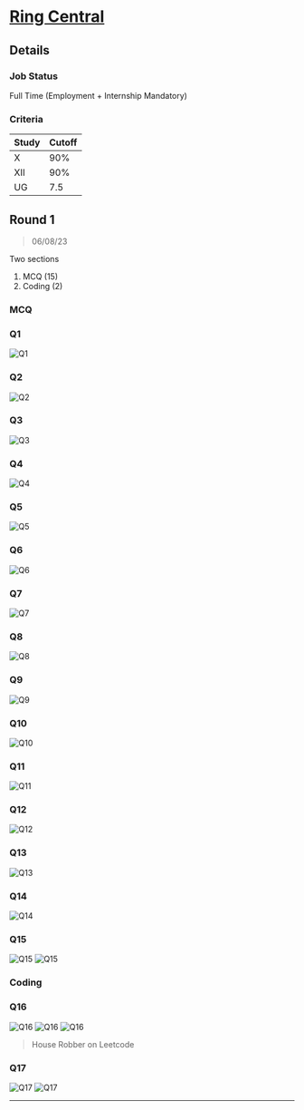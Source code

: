 # [Ring Central](https://www.ringcentral.com/)

## Details

### Job Status

Full Time (Employment + Internship Mandatory)

### Criteria

| Study | Cutoff |
|-------|--------|
| X     | 90%    |
| XII   | 90%    |
| UG    | 7.5    |

## Round 1

> 06/08/23

Two sections

1. MCQ (15)
2. Coding (2)

### MCQ

### Q1

![Q1](../images/ringcentral/q1.png)

### Q2

![Q2](../images/ringcentral/q2.png)

### Q3

![Q3](../images/ringcentral/q3.png)

### Q4

![Q4](../images/ringcentral/q4.png)

### Q5

![Q5](../images/ringcentral/q5.png)

### Q6

![Q6](../images/ringcentral/q6.png)

### Q7

![Q7](../images/ringcentral/q7.png)

### Q8

![Q8](../images/ringcentral/q8.png)

### Q9

![Q9](../images/ringcentral/q9.png)

### Q10

![Q10](../images/ringcentral/q10.png)

### Q11

![Q11](../images/ringcentral/q11.png)

### Q12

![Q12](../images/ringcentral/q12.png)

### Q13

![Q13](../images/ringcentral/q13.png)

### Q14

![Q14](../images/ringcentral/q14.png)

### Q15

![Q15](../images/ringcentral/q15_1.png)
![Q15](../images/ringcentral/q15_2.png)

### Coding

### Q16

![Q16](../images/ringcentral/q16_1.png)
![Q16](../images/ringcentral/q16_2.png)
![Q16](../images/ringcentral/q16_3.png)

> House Robber on Leetcode

### Q17

![Q17](../images/ringcentral/q17_1.png)
![Q17](../images/ringcentral/q17_2.png)

---

